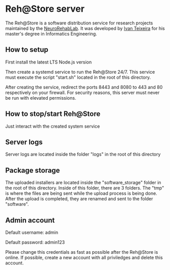 # Reh@Store server

The Reh@Store is a software distribution service for research projects maintained by the [NeuroRehabLab](https://neurorehabilitation.m-iti.org/lab/). It was developed by [Ivan Teixeira](https://pt.linkedin.com/in/zlynt) for his master's degree in Informatics Engineering.


## How to setup

First install the latest LTS Node.js version

Then create a systemd service to run the Reh@Store 24/7. This service must execute the script "start.sh" located in the root of this directory.

After creating the service, redirect the ports 8443 and 8080 to 443 and 80 respectively on your firewall. For security reasons, this server must never be run with elevated permissions.

## How to stop/start Reh@Store

Just interact with the created system service

## Server logs

Server logs are located inside the folder "logs" in the root of this directory

## Package storage

The uploaded installers are located inside the "software_storage" folder in the root of this directory. Inside of this folder, there are 3 folders. The "tmp" is where the files are being sent while the upload process is being done. After the upload is completed, they are renamed and sent to the folder "software".

## Admin account

Default username: admin

Default password: admin123

Please change this credentials as fast as possible after the Reh@Store is online. If possible, create a new account with all priviledges and delete this account.